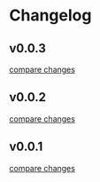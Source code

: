 # Changelog


## v0.0.3

[compare changes](https://github.com/meitrix8208/re-kit/compare/v0.0.2...v0.0.3)

## v0.0.2

[compare changes](https://github.com/meitrix8208/re-kit/compare/v0.0.1...v0.0.2)

## v0.0.1

[compare changes](https://github.com/meitrix8208/re-kit/compare/v0.0.0...v0.0.1)


